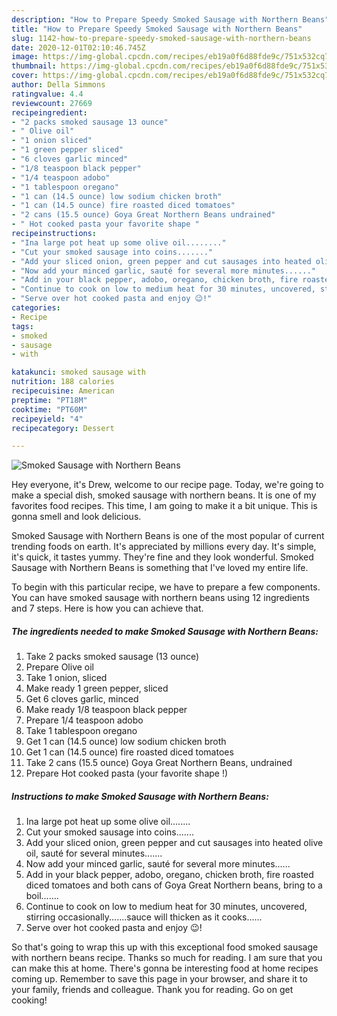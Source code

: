 ```yaml
---
description: "How to Prepare Speedy Smoked Sausage with Northern Beans"
title: "How to Prepare Speedy Smoked Sausage with Northern Beans"
slug: 1142-how-to-prepare-speedy-smoked-sausage-with-northern-beans
date: 2020-12-01T02:10:46.745Z
image: https://img-global.cpcdn.com/recipes/eb19a0f6d88fde9c/751x532cq70/smoked-sausage-with-northern-beans-recipe-main-photo.jpg
thumbnail: https://img-global.cpcdn.com/recipes/eb19a0f6d88fde9c/751x532cq70/smoked-sausage-with-northern-beans-recipe-main-photo.jpg
cover: https://img-global.cpcdn.com/recipes/eb19a0f6d88fde9c/751x532cq70/smoked-sausage-with-northern-beans-recipe-main-photo.jpg
author: Della Simmons
ratingvalue: 4.4
reviewcount: 27669
recipeingredient:
- "2 packs smoked sausage 13 ounce"
- " Olive oil"
- "1 onion sliced"
- "1 green pepper sliced"
- "6 cloves garlic minced"
- "1/8 teaspoon black pepper"
- "1/4 teaspoon adobo"
- "1 tablespoon oregano"
- "1 can (14.5 ounce) low sodium chicken broth"
- "1 can (14.5 ounce) fire roasted diced tomatoes"
- "2 cans (15.5 ounce) Goya Great Northern Beans undrained"
- " Hot cooked pasta your favorite shape "
recipeinstructions:
- "Ina large pot heat up some olive oil........"
- "Cut your smoked sausage into coins......."
- "Add your sliced onion, green pepper and cut sausages into heated olive oil, sauté for several minutes......."
- "Now add your minced garlic, sauté for several more minutes......"
- "Add in your black pepper, adobo, oregano, chicken broth, fire roasted diced tomatoes and both cans of Goya Great Northern beans, bring to a boil......."
- "Continue to cook on low to medium heat for 30 minutes, uncovered, stirring occasionally.......sauce will thicken as it cooks......"
- "Serve over hot cooked pasta and enjoy 😉!"
categories:
- Recipe
tags:
- smoked
- sausage
- with

katakunci: smoked sausage with 
nutrition: 188 calories
recipecuisine: American
preptime: "PT18M"
cooktime: "PT60M"
recipeyield: "4"
recipecategory: Dessert

---
```



![Smoked Sausage with Northern Beans](https://img-global.cpcdn.com/recipes/eb19a0f6d88fde9c/751x532cq70/smoked-sausage-with-northern-beans-recipe-main-photo.jpg)

Hey everyone, it's Drew, welcome to our recipe page. Today, we're going to make a special dish, smoked sausage with northern beans. It is one of my favorites food recipes. This time, I am going to make it a bit unique. This is gonna smell and look delicious.

Smoked Sausage with Northern Beans is one of the most popular of current trending foods on earth. It's appreciated by millions every day. It's simple, it's quick, it tastes yummy. They're fine and they look wonderful. Smoked Sausage with Northern Beans is something that I've loved my entire life.




To begin with this particular recipe, we have to prepare a few components. You can have smoked sausage with northern beans using 12 ingredients and 7 steps. Here is how you can achieve that.

<!--inarticleads1-->

##### The ingredients needed to make Smoked Sausage with Northern Beans:

1. Take 2 packs smoked sausage (13 ounce)
1. Prepare  Olive oil
1. Take 1 onion, sliced
1. Make ready 1 green pepper, sliced
1. Get 6 cloves garlic, minced
1. Make ready 1/8 teaspoon black pepper
1. Prepare 1/4 teaspoon adobo
1. Take 1 tablespoon oregano
1. Get 1 can (14.5 ounce) low sodium chicken broth
1. Get 1 can (14.5 ounce) fire roasted diced tomatoes
1. Take 2 cans (15.5 ounce) Goya Great Northern Beans, undrained
1. Prepare  Hot cooked pasta (your favorite shape !)




<!--inarticleads2-->

##### Instructions to make Smoked Sausage with Northern Beans:

1. Ina large pot heat up some olive oil........
1. Cut your smoked sausage into coins.......
1. Add your sliced onion, green pepper and cut sausages into heated olive oil, sauté for several minutes.......
1. Now add your minced garlic, sauté for several more minutes......
1. Add in your black pepper, adobo, oregano, chicken broth, fire roasted diced tomatoes and both cans of Goya Great Northern beans, bring to a boil.......
1. Continue to cook on low to medium heat for 30 minutes, uncovered, stirring occasionally.......sauce will thicken as it cooks......
1. Serve over hot cooked pasta and enjoy 😉!




So that's going to wrap this up with this exceptional food smoked sausage with northern beans recipe. Thanks so much for reading. I am sure that you can make this at home. There's gonna be interesting food at home recipes coming up. Remember to save this page in your browser, and share it to your family, friends and colleague. Thank you for reading. Go on get cooking!
